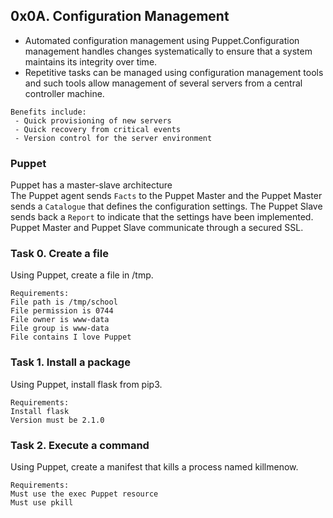 ## 0x0A. Configuration Management

- Automated configuration management using Puppet.Configuration management handles changes systematically to ensure that a system maintains its integrity over time. 
- Repetitive tasks can be managed using configuration management tools and such tools allow management of several servers from a central controller machine.
```
Benefits include:
 - Quick provisioning of new servers
 - Quick recovery from critical events
 - Version control for the server environment
```
### Puppet
Puppet has a master-slave architecture  
The Puppet agent sends ```Facts``` to the Puppet Master and the Puppet Master sends a ```Catalogue``` that defines the configuration settings. The Puppet Slave sends back a ```Report``` to indicate that the settings have been implemented.  
Puppet Master and Puppet Slave communicate through a secured SSL.  

### Task 0. Create a file
Using Puppet, create a file in /tmp.
```
Requirements:
File path is /tmp/school
File permission is 0744
File owner is www-data
File group is www-data
File contains I love Puppet
```

### Task 1. Install a package
Using Puppet, install flask from pip3.
```
Requirements:
Install flask
Version must be 2.1.0
```

### Task 2. Execute a command
Using Puppet, create a manifest that kills a process named killmenow.
```
Requirements:
Must use the exec Puppet resource
Must use pkill
```
